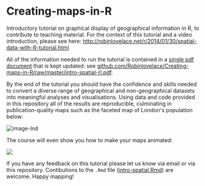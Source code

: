 Creating-maps-in-R
==================

Introductory tutorial on graphical display of geographical information in R, to contribute to teaching material.
For the context of this tutorial and a video introduction, please see here: http://robinlovelace.net/r/2014/01/30/spatial-data-with-R-tutorial.html

All of the information needed to run the tutorial is contained in a [single pdf document](https://github.com/Robinlovelace/Creating-maps-in-R/raw/master/intro-spatial-rl.pdf) that is kept updated: see [github.com/Robinlovelace/Creating-maps-in-R/raw/master/intro-spatial-rl.pdf](https://github.com/Robinlovelace/Creating-maps-in-R/raw/master/intro-spatial-rl.pdf).

By the end of the tutorial you should have the confidence and skills needed to convert a diverse range of geographical and non-geographical datasets into meaningful analyses and visualisations. Using data and code provided in this repository all of the results are reproducible, culminating in publication-quality maps such as the faceted map of London's population below:

![image-lnd](https://raw.githubusercontent.com/Robinlovelace/Creating-maps-in-R/master/figure/facet_london.png)

The course will even show you how to make your maps animated:

![](https://raw.githubusercontent.com/Robinlovelace/Creating-maps-in-R/master/figure/lnd-animated.gif)

If you have any feedback on this tutorial please let us know via email or via this repository. Contibutions to the `.Rmd` file ([intro-spatial.Rmd](https://github.com/Robinlovelace/Creating-maps-in-R/blob/master/intro-spatial.Rmd)) are welcome. Happy mapping!
